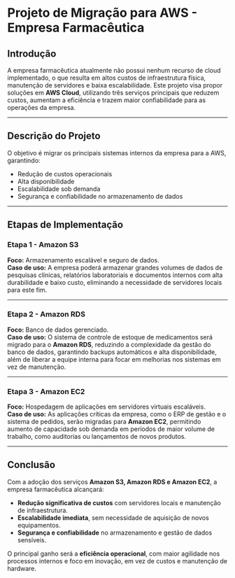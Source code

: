 # Projeto de Migração para AWS - Empresa Farmacêutica

## Introdução
A empresa farmacêutica atualmente não possui nenhum recurso de cloud implementado, o que resulta em altos custos de infraestrutura física, manutenção de servidores e baixa escalabilidade. Este projeto visa propor soluções em **AWS Cloud**, utilizando três serviços principais que reduzem custos, aumentam a eficiência e trazem maior confiabilidade para as operações da empresa.

---

## Descrição do Projeto
O objetivo é migrar os principais sistemas internos da empresa para a AWS, garantindo:
- Redução de custos operacionais
- Alta disponibilidade
- Escalabilidade sob demanda
- Segurança e confiabilidade no armazenamento de dados

---

## Etapas de Implementação

### Etapa 1 - Amazon S3
**Foco:** Armazenamento escalável e seguro de dados.  
**Caso de uso:** A empresa poderá armazenar grandes volumes de dados de pesquisas clínicas, relatórios laboratoriais e documentos internos com alta durabilidade e baixo custo, eliminando a necessidade de servidores locais para este fim.

---

### Etapa 2 - Amazon RDS
**Foco:** Banco de dados gerenciado.  
**Caso de uso:** O sistema de controle de estoque de medicamentos será migrado para o **Amazon RDS**, reduzindo a complexidade da gestão do banco de dados, garantindo backups automáticos e alta disponibilidade, além de liberar a equipe interna para focar em melhorias nos sistemas em vez de manutenção.

---

### Etapa 3 - Amazon EC2
**Foco:** Hospedagem de aplicações em servidores virtuais escaláveis.  
**Caso de uso:** As aplicações críticas da empresa, como o ERP de gestão e o sistema de pedidos, serão migradas para **Amazon EC2**, permitindo aumento de capacidade sob demanda em períodos de maior volume de trabalho, como auditorias ou lançamentos de novos produtos.

---

## Conclusão
Com a adoção dos serviços **Amazon S3, Amazon RDS e Amazon EC2**, a empresa farmacêutica alcançará:
- **Redução significativa de custos** com servidores locais e manutenção de infraestrutura.
- **Escalabilidade imediata**, sem necessidade de aquisição de novos equipamentos.
- **Segurança e confiabilidade** no armazenamento e gestão de dados sensíveis.

O principal ganho será a **eficiência operacional**, com maior agilidade nos processos internos e foco em inovação, em vez de custos e manutenção de hardware.
